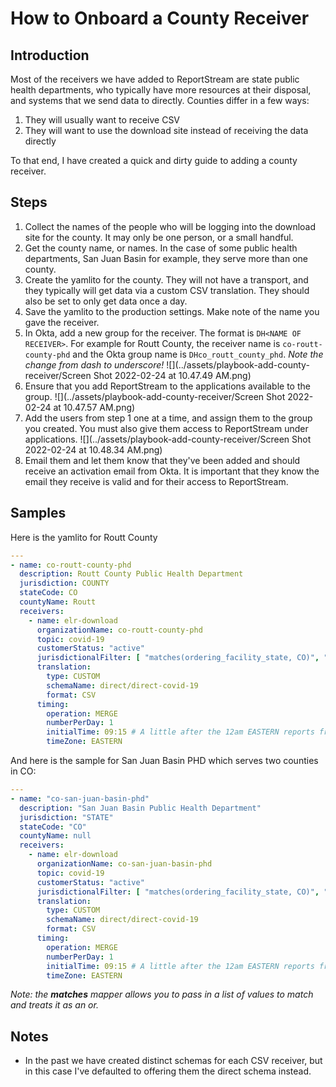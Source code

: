 # How to Onboard a County Receiver

## Introduction
Most of the receivers we have added to ReportStream are state public health departments, who typically have more
resources at their disposal, and systems that we send data to directly. Counties differ in a few ways:

1. They will usually want to receive CSV
2. They will want to use the download site instead of receiving the data directly

To that end, I have created a quick and dirty guide to adding a county receiver.

## Steps
1. Collect the names of the people who will be logging into the download site for the county. It may only be one person, or a small handful.
2. Get the county name, or names. In the case of some public health departments, San Juan Basin for example, they serve more than one county.
3. Create the yamlito for the county. They will not have a transport, and they typically will get data via a custom CSV translation. They should also be set to only get data once a day.
4. Save the yamlito to the production settings. Make note of the name you gave the receiver.
5. In Okta, add a new group for the receiver. The format is `DH<NAME OF RECEIVER>`. For example for Routt County, the receiver name is `co-routt-county-phd` and the Okta group name is `DHco_routt_county_phd`. *Note the change from dash to underscore!*
![](../assets/playbook-add-county-receiver/Screen Shot 2022-02-24 at 10.47.49 AM.png)
6. Ensure that you add ReportStream to the applications available to the group.
![](../assets/playbook-add-county-receiver/Screen Shot 2022-02-24 at 10.47.57 AM.png)
7. Add the users from step 1 one at a time, and assign them to the group you created. You must also give them access to ReportStream under applications.
![](../assets/playbook-add-county-receiver/Screen Shot 2022-02-24 at 10.48.34 AM.png)
8. Email them and let them know that they've been added and should receive an activation email from Okta. It is important that they know the email they receive is valid and for their access to ReportStream.

## Samples

Here is the yamlito for Routt County
```yaml
---
- name: co-routt-county-phd
  description: Routt County Public Health Department
  jurisdiction: COUNTY
  stateCode: CO
  countyName: Routt
  receivers:
    - name: elr-download
      organizationName: co-routt-county-phd
      topic: covid-19
      customerStatus: "active"
      jurisdictionalFilter: [ "matches(ordering_facility_state, CO)", "matches(ordering_facility_county, Routt)" ]
      translation:
        type: CUSTOM
        schemaName: direct/direct-covid-19
        format: CSV
      timing:
        operation: MERGE
        numberPerDay: 1
        initialTime: 09:15 # A little after the 12am EASTERN reports from simple report
        timeZone: EASTERN
```

And here is the sample for San Juan Basin PHD which serves two counties in CO:
```yaml
---
- name: "co-san-juan-basin-phd"
  description: "San Juan Basin Public Health Department"
  jurisdiction: "STATE"
  stateCode: "CO"
  countyName: null
  receivers:
    - name: elr-download
      organizationName: co-san-juan-basin-phd
      topic: covid-19
      customerStatus: "active"
      jurisdictionalFilter: [ "matches(ordering_facility_state, CO)", "matches(ordering_facility_county, Archuleta, La Plata)" ]
      translation:
        type: CUSTOM
        schemaName: direct/direct-covid-19
        format: CSV
      timing:
        operation: MERGE
        numberPerDay: 1
        initialTime: 09:15 # A little after the 12am EASTERN reports from simple report
        timeZone: EASTERN
```
*Note: the **matches** mapper allows you to pass in a list of values to match and treats it as an or.*

## Notes
* In the past we have created distinct schemas for each CSV receiver, but in this case I've defaulted to offering them the direct schema instead. 
